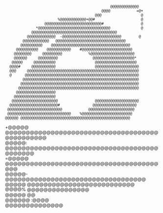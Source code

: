 

                                                    @@@@@@@@@@@@@    
                                                @@@@            =@+  
                                             @@@                  @  
                            %@@@@@@@@@@@@+@@#                     @  
                      @@@@@@@@@@@@@@@@@@@@@@@@@@#                 @  
                  *@@@@@@@@@@@@@@@@@@@@@@@@@@@@@@@@@              @  
                @@@@@@@@@@@@@@@@@@@@@@@@@@@@@@@@@@@@@@@              
              @@@@@@@@@@@@@  -@@@@@@@@@@@@@@@@@@@@@@@@@@@        @   
            @@@@@@@@@@@@   @@@@@@@@@@@@@@@@@@@@@@@@@@@@@@@@          
           @@@@@@@@@@    @@@@@@@@@@@@@@@@@@@@@@@@@@@@@@@@@@@@        
         @@@@@@@@@@    @@@@@@@@@@@    #@@@@@@@@@@@@@@@@@@@@@@@       
        @@@@@@@@     @@@@@@@@@            %@@@@@@@@@@@@@@@@@@@@      
        @@@@@@     @@@@@@@@@                @@@@@@@@@@@@@@@@@@@*     
       @@@@@     @@@@@@@@@@                  @@@@@@@@@@@@@@@@@@@     
      @@@@#     @@@@@@@@@@@                  @@@@@@@@@@@@@@@@@@@@    
      @@@     @@@@@@@@@@@@@@@@@@@@@@@@@@@@@@@@@@@@@@@@@@@@@@@@@@@    
      @      @@@@@@@@@@@@@@@@@@@@@@@@@@@@@@@@@@@@@@@@@@@@@@@@@@@@    
            @@@@@@@@@@@@@@@@@@@@@@@@@@@@@@@@@@@@@@@@@@@@@@@@@@@@@    
           @@@@@@@@@@@@@@@@@@@@@@@@@@@@@@@@@@@@@@@@@@@@@@@@@@@@@@    
          @@@@@@@@@@@@@@@@@@@@@@@@@@@@@@@@@@@@@@@@@@@@@@@@@@@@@@@    
         @@@@@@@@@@@@@@@@@@                                          
        @@@@@@@@@@@@@@@@@@@                                          
       @@@@@@@@@@@@@@@@@@@@@                 @@@@@@@@@@@@@@@@@@@@    
      @@@@@@@@@@@@@@@@@@@@@@#               @@@@@@@@@@@@@@@@@@@@     
     @@@@@@@@@@@@@@@@@@@@@@@@@            @@@@@@@@@@@@@@@@@@@@@      
     @@@@@@@@@@@@@@@@@@@@@@@@@@@@@    %@@@@@@@@@@@@@@@@@@@@@@@       
    @@@@@@ @@@@@@@@@@@@@@@@@@@@@@@@@@@@@@@@@@@@@@@@@@@@@@@@@@        
   +@@@@@   @@@@@@@@@@@@@@@@@@@@@@@@@@@@@@@@@@@@@@@@@@@@@@@          
   @@@@@:     @@@@@@@@@@@@@@@@@@@@@@@@@@@@@@@@@@@@@@@@@@@@           
  =@@@@@        @@@@@@@@@@@@@@@@@@@@@@@@@@@@@@@@@@@@@@@@             
  @@@@@-           @@@@@@@@@@@@@@@@@@@@@@@@@@@@@@@@@@                
  @@@@@                @@@@@@@@@@@@@@@@@@@@@@@@@@                    
   @@@@%                    @@@@@@@@@@@@@@@                          
   @@@@@                 @@                                          
    @@@@@@         :@@@@                                             
      @@@@@@@@@@@@@@                                                 
                                                                     

